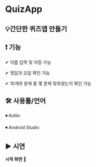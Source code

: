 # QuizApp

<h2>💡간단한 퀴즈앱 만들기</h2>
  
  <h2>❗ 기능</h2>
   
  ✔ 이름 입력 및 저장 가능
  
  ✔ 정답과 오답 확인 가능
  
  ✔ 10개의 문제 중 몇 문제 맞추었는지 확인 가능
  

  <h2>🛠 사용툴/언어</h2>

  ◾ Kotlin

  ◾ Android Studio
 
  
  <h2>▶ 시연</h2>
 
 <b>시작 화면 🔻</b>
